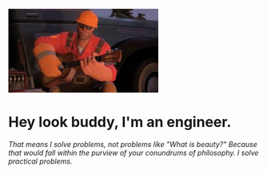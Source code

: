 ![Hey buddy, I'm an engineer.](./engineer.jpeg)
# Hey look buddy, I'm an engineer.
*That means I solve problems, not problems like "What is beauty?" Because that would fall within the purview of your conundrums of philosophy. I solve practical problems.*
